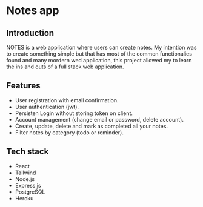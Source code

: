 # Notes app

## Introduction

NOTES is a web application where users can create notes. My intention was to create something simple but that has most of the common functionalies found and many mordern wed application, this project allowed my to learn the ins and outs of a full stack web application.

## Features

- User registration with email confirmation.
- User authentication (jwt).
- Persisten Login without storing token on client.
- Account management (change email or password, delete account).
- Create, update, delete and mark as completed all your notes.
- Filter notes by category (todo or reminder).

## Tech stack

- React
- Tailwind
- Node.js
- Express.js
- PostgreSQL
- Heroku
